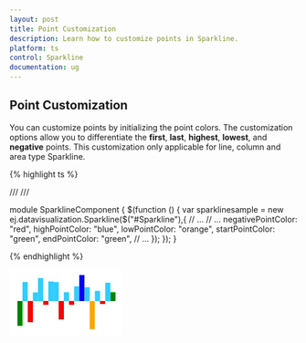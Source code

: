 ```yaml
---
layout: post
title: Point Customization
description: Learn how to customize points in Sparkline.
platform: ts
control: Sparkline
documentation: ug
---
```


## Point Customization

You can customize points by initializing the point colors. The customization options allow you to differentiate the **first**, **last**, **highest**, **lowest**, and **negative** points. This customization only applicable for line, column and area type Sparkline.

{% highlight ts %}

/// <reference path="tsfiles/jquery.d.ts" />
/// <reference path="tsfiles/ej.web.all.d.ts" />

module SparklineComponent {
    $(function () {
        var sparklinesample = new ej.datavisualization.Sparkline($("#Sparkline"),{
            // ...
            // ...
            negativePointColor: "red",
            highPointColor: "blue",
            lowPointColor: "orange",
            startPointColor: "green",
            endPointColor: "green",
            // ...
        });
    });
}

{% endhighlight %}

![](Point-Customization_images/Point-Customization_img1.png)
